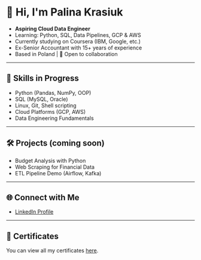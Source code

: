 # 👋 Hi, I'm Palina Krasiuk

- **Aspiring Cloud Data Engineer**  
- Learning: Python, SQL, Data Pipelines, GCP & AWS  
- Currently studying on Coursera (IBM, Google, etc.)  
- Ex-Senior Accountant with 15+ years of experience  
- Based in Poland | 🤝 Open to collaboration  

---

## 🧠 Skills in Progress
- Python (Pandas, NumPy, OOP)
- SQL (MySQL, Oracle)
- Linux, Git, Shell scripting
- Cloud Platforms (GCP, AWS)
- Data Engineering Fundamentals

---

## 🛠️ Projects (coming soon)
-  Budget Analysis with Python
-  Web Scraping for Financial Data
-  ETL Pipeline Demo (Airflow, Kafka)

---

## 🌐 Connect with Me
- [LinkedIn Profile](https://www.linkedin.com/in/palina-krasiuk-954404372/)

---

## 📜 Certificates
You can view all my certificates [here](certificates/certificates.md).
